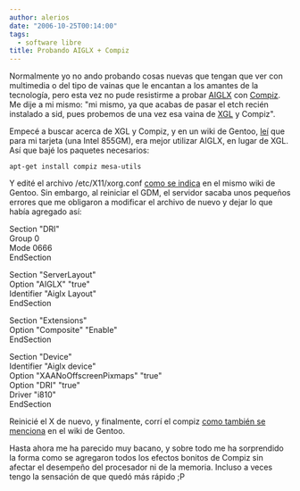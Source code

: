 ```yaml
---
author: alerios
date: "2006-10-25T00:14:00"
tags:
  - software libre
title: Probando AIGLX + Compiz
---
```


Normalmente yo no ando probando cosas nuevas que tengan que ver con multimedia
o del tipo de vainas que le encantan a los amantes de la tecnología, pero esta
vez no pude resistirme a probar [AIGLX](http://en.wikipedia.org/wiki/AIGLX)
con [Compiz](http://en.wikipedia.org/wiki/Compiz). Me dije a mi mismo: "mi
mismo, ya que acabas de pasar el etch recién instalado a sid, pues probemos de
una vez esa vaina de [XGL](http://en.wikipedia.org/wiki/Xgl) y Compiz".

Empecé a buscar acerca de XGL y Compiz, y en un wiki de Gentoo,
[leí](http://gentoo-wiki.com/HARDWARE_Video_Card_Support_Under_XGL#Intel_Cards) que para mi
tarjeta (una Intel 855GM), era mejor utilizar AIGLX, en lugar de XGL. Así que
bajé los paquetes necesarios:

`apt-get install compiz mesa-utils`

Y edité el archivo /etc/X11/xorg.conf [como se indica](http://gentoo-wiki.com/HOWTO_AIGLX#XOrg.conf_Configuration) en el mismo wiki de Gentoo. Sin
embargo, al reiniciar el GDM, el servidor sacaba unos pequeños errores que me
obligaron a modificar el archivo de nuevo y dejar lo que había agregado así:

Section "DRI"  
Group 0  
Mode 0666  
EndSection

Section "ServerLayout"  
Option "AIGLX" "true"  
Identifier "Aiglx Layout"  
EndSection

Section "Extensions"  
Option "Composite" "Enable"  
EndSection

Section "Device"  
Identifier "Aiglx device"  
Option "XAANoOffscreenPixmaps" "true"  
Option "DRI" "true"  
Driver "i810"  
EndSection

Reinicié el X de nuevo, y finalmente, corrí el compiz [como también se
menciona](http://gentoo-wiki.com/HOWTO_AIGLX#Running_compiz) en el wiki de
Gentoo.

Hasta ahora me ha parecido muy bacano, y sobre todo me ha sorprendido la forma
como se agregaron todos los efectos bonitos de Compiz sin afectar el desempeño
del procesador ni de la memoria. Incluso a veces tengo la sensación de que
quedó más rápido ;P
